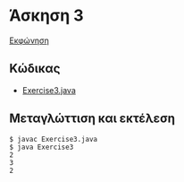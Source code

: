 # Άσκηση 3

[Εκφώνηση](./../../../preparation/proodos.pdf)

## Κώδικας

* [Exercise3.java](./Exercise3.java)

## Μεταγλώττιση και εκτέλεση

    $ javac Exercise3.java
    $ java Exercise3
    2
    3
    2

